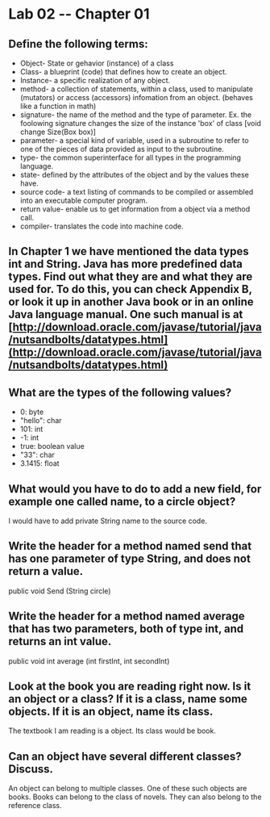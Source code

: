 # Lab 02 -- Chapter 01

## Define the following terms:
* Object- State or gehavior (instance) of a class
* Class- a blueprint (code) that defines how to create an object.
* Instance- a specific realization of any object.
* method- a collection of statements, within a class, used to manipulate (mutators) or access (accessors) infomation from an object. (behaves like a function in math) 
* signature- the name of the method and the type of parameter. Ex. the foolowing signature changes the size of the instance 'box' of class   [void change Size(Box box)]
* parameter- a special kind of variable, used in a subroutine to refer to one of the pieces of data provided as input to the subroutine.
* type- the common superinterface for all types in the programming language. 
* state- defined by the attributes of the object and by the values these have.
* source code- a text listing of commands to be compiled or assembled into an executable computer program.
* return value- enable us to get information from a object via a method call.
* compiler- translates the code into machine code.

## In Chapter 1 we have mentioned the data types int and String. Java has more predefined data types. Find out what they are and what they are used for. To do this, you can check Appendix B, or look it up in another Java book or in an online Java language manual. One such manual is at [http://download.oracle.com/javase/tutorial/java/nutsandbolts/datatypes.html](http://download.oracle.com/javase/tutorial/java/nutsandbolts/datatypes.html)

## What are the types of the following values?

* 0: byte
* "hello": char
* 101: int
* -1: int
* true: boolean value
* "33": char
* 3.1415: float

## What would you have to do to add a new field, for example one called name, to a circle object?
I would have to add private String name to the source code.

## Write the header for a method named send that has one parameter of type String, and does not return a value.
public void Send (String circle)

## Write the header for a method named average that has two parameters, both of type int, and returns an int value.
public void int average (int firstInt, int secondInt)

## Look at the book you are reading right now. Is it an object or a class? If it is a class, name some objects. If it is an object, name its class. 
The textbook I am reading is a object. Its class would be book.

## Can an object have several different classes? Discuss.
An object can belong to multiple classes. One of these such objects are books. Books can belong to the class of novels. They can also belong to the reference class.
